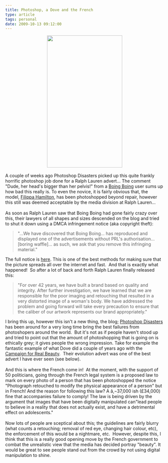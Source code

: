```yaml
---
title: Photoshop, a Dove and the French
type: article
tags: personal
date: 2009-10-13 09:12:00
---
```

<div class="separator" style="clear:both;text-align:center;"><a href="http://img199.imageshack.us/img199/8468/ralphbloodylauren.jpg" style="margin-left:1em;margin-right:1em;"><img border="0" height="420" src="http://img199.imageshack.us/img199/8468/ralphbloodylauren.jpg" width="239" /></a><br /></div><br />A couple of weeks ago Photoshop Disasters picked up this quite frankly horrific photoshop job done for a Ralph Lauren advert... The comment "Dude, her head's bigger than her pelvis!" from a <a href="http://www.boingboing.net/2009/09/29/ralph-lauren-opens-n.html">Boing Boing</a> user sums up how bad this really is. To even the novice, it is fairly obvious that, the model,&nbsp;<a href="http://supermodels.nl/filippahamilton/pictures/1">Filippa Hamilton</a>, has been photoshopped beyond repair, however this still was deemed acceptable by the media division at Ralph Lauren...<br /><br />As soon as Ralph Lauren saw that Boing Boing had gone fairly crazy over this, their lawyers of all shapes and sizes descended on the blog and tried to shut it down using a DMCA infringement notice (aka copyright theft):<br /><blockquote>"...We have discovered that Boing Boing... has reproduced and displayed one of the advertisements without PRL's authorisation... [boring waffle]... as such, we ask that you remove this infringing material."<br /></blockquote>The full notice is <a href="http://craphound.com/10-2-09LettertoPriorityColoinrePRLInfringement.pdf">here</a>. This is one of the best methods for making sure that the picture spreads all over the internet and fast. &nbsp;And that is exactly what happened! &nbsp;So after a lot of back and forth Ralph Lauren finally released this:<br /><blockquote>"For over 42 years, we have built a brand based on quality and integrity. After further investigation, we have learned that we are responsible for the poor imaging and retouching that resulted in a very distorted image of a woman's body. We have addressed the problem and going forward will take every precaution to ensure that the caliber of our artwork represents our brand appropriately."<br /></blockquote>I bring this up, however this isn't a new thing, the blog; <a href="http://photoshopdisasters.blogspot.com/">Photoshop Disasters</a> has been around for a very long time bring the best failures from photoshopers around the world. &nbsp;But it's not as if people haven't stood up and tried to point out that the amount of photoshopping that is going on is ethically grey; it gives people the wrong impression. Take for example the fantastic example of what Dove did a couple of years ago with the <a href="http://www.campaignforrealbeauty.com/">Campaign for Real Beauty</a>. &nbsp;Their evolution advert was one of the best advert I have ever seen (see below).<br /><br />And this is where the French come in! &nbsp;At the moment, with the support of 50 politicians, going through the French legal system is a proposed law to mark on every photo of a person that has been photoshopped the notice "Photograph retouched to modify the physical appearance of a person" but in French!  And the reason for following this law? A â‚¬37,000 ish (&pound;34,000) fine that accompanies failure to comply! The law is being driven by the argument that images that have been digitally manipulated can"lead people to believe in a reality that does not actually exist, and have a detrimental effect on adolescents."<br /><br />Now lots of people are sceptical about this; the guidelines are fairly blurry (what counts a retouching; removal of red eye, changing hair colour, etc), the enforcement of this would be a nightmare, etc. &nbsp;However, despite this, I think that this is a really good opening move by the French government to combat the unrealistic view that the media has decided portray "beauty". It would be great to see people stand out from the crowd by not using digital manipulation to shine.<br /><br /><br /><br /><br /><div class="blogger-post-footer"><img width='1' height='1' src='https://blogger.googleusercontent.com/tracker/31453821-6468754818905892302?l=www.jamesdoc.co.uk' alt='' /></div>
